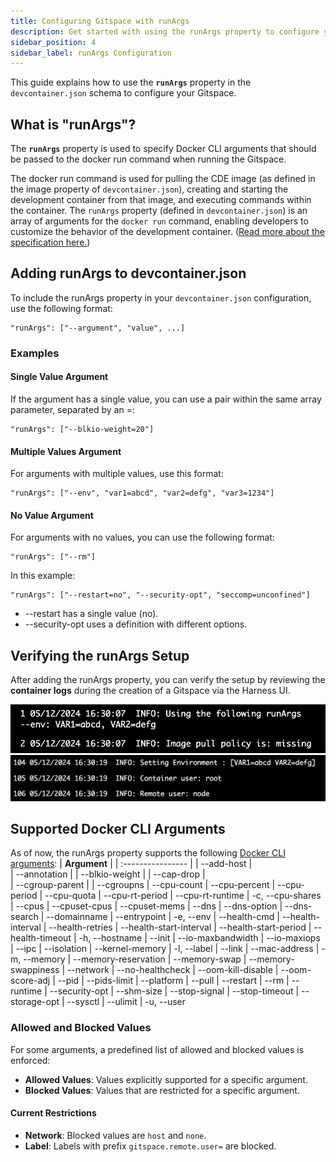 ```yaml
---
title: Configuring Gitspace with runArgs
description: Get started with using the runArgs property to configure your Gitspace. 
sidebar_position: 4
sidebar_label: runArgs Configuration
---
```


This guide explains how to use the **```runArgs```** property in the ```devcontainer.json``` schema to configure your Gitspace.

## What is "runArgs"?
The **```runArgs```** property is used to specify Docker CLI arguments that should be passed to the docker run command when running the Gitspace.

The docker run command is used for pulling the CDE image (as defined in the image property of ```devcontainer.json```), creating and starting the development container from that image, and executing commands within the container. The ```runArgs``` property (defined in ```devcontainer.json```) is an array of arguments for the ```docker run``` command, enabling developers to customize the behavior of the development container. ([Read more about the specification here.](https://containers.dev/implementors/json_reference/))

## Adding runArgs to devcontainer.json
To include the runArgs property in your ```devcontainer.json``` configuration, use the following format:
```
"runArgs": ["--argument", "value", ...]
```
### Examples
#### Single Value Argument
 If the argument has a single value, you can use a pair within the same array parameter, separated by an =:
``` 
"runArgs": ["--blkio-weight=20"]
```
#### Multiple Values Argument
 For arguments with multiple values, use this format:
```
"runArgs": ["--env", "var1=abcd", "var2=defg", "var3=1234"]
```
#### No Value Argument
For arguments with no values, you can use the following format:
```
"runArgs": ["--rm"]
```
In this example:
```
"runArgs": ["--restart=no", "--security-opt", "seccomp=unconfined"]
```
- --restart has a single value (no).
- --security-opt uses a definition with different options.

## Verifying the runArgs Setup
After adding the runArgs property, you can verify the setup by reviewing the **container logs** during the creation of a Gitspace via the Harness UI.

![](./static/runargs-1.png)
![](./static/runargs-2.png)

## Supported Docker CLI Arguments
As of now, the runArgs property supports the following [Docker CLI arguments](https://docs.docker.com/reference/cli/docker/container/run/):
| **Argument** | 
| :---------------- | 
| --add-host        |  
| --annotation           | 
| --blkio-weight    | 
| --cap-drop |  
| --cgroup-parent |
| --cgroupns
| --cpu-count
| --cpu-percent
| --cpu-period
| --cpu-quota
| --cpu-rt-period
| --cpu-rt-runtime
| -c, --cpu-shares
| --cpus
| --cpuset-cpus
| --cpuset-mems
| --dns
| --dns-option
| --dns-search
| --domainname
| --entrypoint
| -e, --env
| --health-cmd
| --health-interval
| --health-retries
| --health-start-interval
| --health-start-period
| --health-timeout
| -h, --hostname
| --init
| --io-maxbandwidth
| --io-maxiops
| --ipc
| --isolation
| --kernel-memory
| -l, --label
| --link
| --mac-address
| -m, --memory
| --memory-reservation
| --memory-swap
| --memory-swappiness
| --network
| --no-healthcheck
| --oom-kill-disable
| --oom-score-adj
| --pid
| --pids-limit
| --platform
| --pull
| --restart
| --rm
| --runtime
| --security-opt
| --shm-size
| --stop-signal
| --stop-timeout
| --storage-opt
| --sysctl
| --ulimit
| -u, --user


### Allowed and Blocked Values
For some arguments, a predefined list of allowed and blocked values is enforced:
- **Allowed Values**: Values explicitly supported for a specific argument.
- **Blocked Values**: Values that are restricted for a specific argument.

#### Current Restrictions
- **Network**: Blocked values are ```host``` and ```none```.
- **Label**: Labels with prefix ```gitspace.remote.user=``` are blocked.



